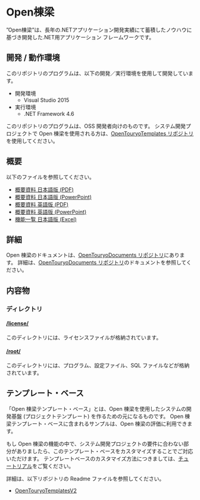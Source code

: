 # Open棟梁
”Open棟梁”は、長年の.NETアプリケーション開発実績にて蓄積したノウハウに基づき開発した.NET用アプリケーション フレームワークです。

## 開発 / 動作環境
このリポジトリのプログラムは、以下の開発／実行環境を使用して開発しています。

- 開発環境
  - Visual Studio 2015
- 実行環境
  - .NET Framework 4.6

このリポジトリのプログラムは、OSS 開発者向けのものです。
システム開発プロジェクトで Open 棟梁を使用される方は、[OpenTouryoTemplates リポジトリ](https://github.com/OpenTouryoProject/OpenTouryoTemplates)を使用してください。

## 概要
以下のファイルを参照してください。
 - [概要資料 日本語版 (PDF)](https://github.com/OpenTouryoProject/OpenTouryoDocuments/blob/master/documents/0_Introduction/ja-JP/Introduction.pdf)
 - [概要資料 日本語版 (PowerPoint)](https://github.com/OpenTouryoProject/OpenTouryoDocuments/blob/master/documents/0_Introduction/ja-JP/Introduction.pptx)
 - [概要資料 英語版 (PDF)](https://github.com/OpenTouryoProject/OpenTouryoDocuments/blob/master/documents/0_Introduction/en/Introduction_EN.pdf)
 - [概要資料 英語版 (PowerPoint)](https://github.com/OpenTouryoProject/OpenTouryoDocuments/blob/master/documents/0_Introduction/en/Introduction_EN.pptx)
 - [機能一覧 日本語版 (Excel)](https://github.com/OpenTouryoProject/OpenTouryoDocuments/blob/master/documents/0_Introduction/ja-JP/Functional_list.xlsx)

## 詳細
Open 棟梁のドキュメントは、[OpenTouryoDocuments リポジトリ](https://github.com/OpenTouryoProject/OpenTouryoDocuments)にあります。
詳細は、[OpenTouryoDocuments リポジトリ](https://github.com/OpenTouryoProject/OpenTouryoDocuments)のドキュメントを参照してください。

## 内容物

### ディレクトリ

#### [/license/](https://github.com/OpenTouryoProject/OpenTouryo/tree/master/license)
このディレクトリには、ライセンスファイルが格納されています。

#### [/root/](https://github.com/OpenTouryoProject/OpenTouryo/tree/master/root)
このディレクトリには、プログラム、設定ファイル、SQL ファイルなどが格納されています。

## テンプレート・ベース
「Open 棟梁テンプレート・ベース」とは、Open 棟梁を使用したシステムの開発基盤 (プロジェクトテンプレート) を作るための元になるものです。
Open 棟梁テンプレート・ベースに含まれるサンプルは、Open 棟梁の評価に利用できます。

もし Open 棟梁の機能の中で、システム開発プロジェクトの要件に合わない部分がありましたら、このテンプレート・ベースをカスタマイズすることでご対応いただけます。
テンプレートベースのカスタマイズ方法につきましては、[チュートリアル](https://github.com/OpenTouryoProject/OpenTouryoDocuments/blob/master/documents/2_Tutorial/ja-JP/Tutorial_Template_development.doc)をご覧ください。

詳細は、以下リポジトリの Readme ファイルを参照してください。
 - [OpenTouryoTemplatesV2](https://github.com/OpenTouryoProject/OpenTouryoTemplatesV2)
